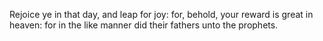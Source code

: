 Rejoice ye in that day, and leap for joy: for, behold, your reward is great in heaven: for in the like manner did their fathers unto the prophets.

